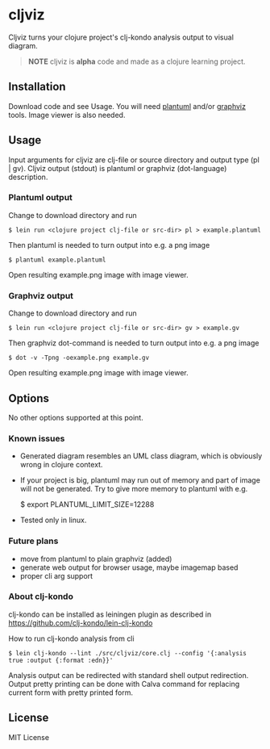 # cljviz

Cljviz turns your clojure project's clj-kondo analysis output to visual diagram.


>**NOTE**
>cljviz is **alpha** code and made as a clojure learning project. 

## Installation

Download code and see Usage. You will need [plantuml](https://plantuml.com) and/or [graphviz](https://graphviz.org) tools. Image viewer is also needed.

## Usage

Input arguments for cljviz are clj-file or source directory and output type (pl | gv). Cljviz output (stdout) is plantuml or graphviz (dot-language) description.

### Plantuml output

Change to download directory and run

    $ lein run <clojure project clj-file or src-dir> pl > example.plantuml

Then plantuml is needed to turn output into e.g. a png image

    $ plantuml example.plantuml

Open resulting example.png image with image viewer.

### Graphviz output

Change to download directory and run

    $ lein run <clojure project clj-file or src-dir> gv > example.gv

Then graphviz dot-command is needed to turn output into e.g. a png image

    $ dot -v -Tpng -oexample.png example.gv

Open resulting example.png image with image viewer.

## Options

No other options supported at this point.

### Known issues

- Generated diagram resembles an UML class diagram, which is obviously wrong in clojure context.

- If your project is big, plantuml may run out of memory and part of image will not be generated. Try to give more memory to plantuml with e.g.

    $ export PLANTUML_LIMIT_SIZE=12288

- Tested only in linux.

### Future plans

- move from plantuml to plain graphviz (added)
- generate web output for browser usage, maybe imagemap based
- proper cli arg support


### About clj-kondo

clj-kondo can be installed as leiningen plugin as described in https://github.com/clj-kondo/lein-clj-kondo

How to run clj-kondo analysis from cli

    $ lein clj-kondo --lint ./src/cljviz/core.clj --config '{:analysis true :output {:format :edn}}'

Analysis output can be redirected with standard shell output redirection. Output pretty printing can be done with Calva command for replacing current form with pretty printed form.

## License

MIT License